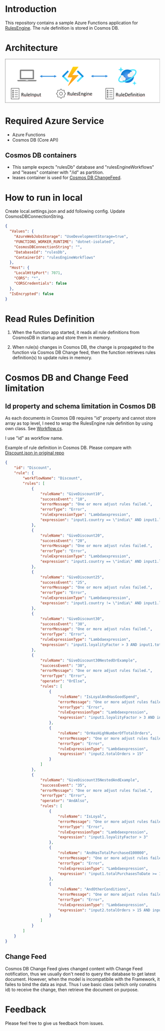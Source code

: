 # Introduction

This repository contains a sample Azure Functions application for [RulesEngine](https://github.com/microsoft/RulesEngine). The rule definition is stored in Cosmos DB.

# Architecture

![](./assets/rulesenginearchitecture.png)

# Required Azure Service

- Azure Functions
- Cosmos DB (Core API)

## Cosmos DB containers

- This sample expects "rulesDb" database and "rulesEngineWorkflows" and "leases" container with "/id" as partition.
- leases container is used for [Cosmos DB ChangeFeed](https://docs.microsoft.com/en-us/azure/cosmos-db/change-feed).

# How to run in local

Create local.settings.json and add following config.
Update CosmosDBConnectionString.

```json
{
  "Values": {
    "AzureWebJobsStorage": "UseDevelopmentStorage=true",
    "FUNCTIONS_WORKER_RUNTIME": "dotnet-isolated",
    "CosmosDBConnectionString": "",
    "DatabaseId": "rulesDb",
    "ContainerId": "rulesEngineWorkflows"
  },
  "Host": {
    "LocalHttpPort": 7071,
    "CORS": "*",
    "CORSCredentials": false
  },
  "IsEncrypted": false
}
```

# Read Rules Definition

1. When the function app started, it reads all rule definitions from CosmosDB in startup and store them in memory.

1. When rule(s) changes in Cosmos DB, the change is propagated to the function via Cosmos DB Change feed, then the function retrieves rules definition(s) to update rules in memory.

# Cosmos DB and Change Feed limitation

## Id property and schema limitation in Cosmos DB

As each documents in Cosmos DB requires "id" property and cannot store array as top level, I need to wrap the RulesEngine rule definition by using own class. See [Workflow.cs](./RulesEngineOnFunction/Models/Workflow.cs).

I use "id" as workflow name.

Example of rule definition in Cosmos DB. Please compare with [Discount.json in original repo](https://github.com/microsoft/RulesEngine/blob/main/demo/DemoApp/Workflows/Discount.json)

```json
{
    "id": "Discount",
    "rule": {
        "workflowName": "Discount",
        "rules": [
            {
                "ruleName": "GiveDiscount10",
                "successEvent": "10",
                "errorMessage": "One or more adjust rules failed.",
                "errorType": "Error",
                "ruleExpressionType": "Lambdaexpression",
                "expression": "input1.country == \"india\" AND input1.loyalityFactor <= 2 AND input1.totalPurchasesToDate >= 5000 AND input2.totalOrders > 2 AND input3.noOfVisitsPerMonth > 2"
            },
            {
                "ruleName": "GiveDiscount20",
                "successEvent": "20",
                "errorMessage": "One or more adjust rules failed.",
                "errorType": "Error",
                "ruleExpressionType": "Lambdaexpression",
                "expression": "input1.country == \"india\" AND input1.loyalityFactor == 3 AND input1.totalPurchasesToDate >= 10000 AND input2.totalOrders > 2 AND input3.noOfVisitsPerMonth > 2"
            },
            {
                "ruleName": "GiveDiscount25",
                "successEvent": "25",
                "errorMessage": "One or more adjust rules failed.",
                "errorType": "Error",
                "ruleExpressionType": "Lambdaexpression",
                "expression": "input1.country != \"india\" AND input1.loyalityFactor >= 4 AND input1.totalPurchasesToDate >= 10000 AND input2.totalOrders > 2 AND input3.noOfVisitsPerMonth > 5"
            },
            {
                "ruleName": "GiveDiscount30",
                "successEvent": "30",
                "errorMessage": "One or more adjust rules failed.",
                "errorType": "Error",
                "ruleExpressionType": "Lambdaexpression",
                "expression": "input1.loyalityFactor > 3 AND input1.totalPurchasesToDate >= 50000 AND input1.totalPurchasesToDate <= 100000 AND input2.totalOrders > 5 AND input3.noOfVisitsPerMonth > 15"
            },
            {
                "ruleName": "GiveDiscount30NestedOrExample",
                "successEvent": "30",
                "errorMessage": "One or more adjust rules failed.",
                "errorType": "Error",
                "operator": "OrElse",
                "rules": [
                    {
                        "ruleName": "IsLoyalAndHasGoodSpend",
                        "errorMessage": "One or more adjust rules failed.",
                        "errorType": "Error",
                        "ruleExpressionType": "Lambdaexpression",
                        "expression": "input1.loyalityFactor > 3 AND input1.totalPurchasesToDate >= 50000 AND input1.totalPurchasesToDate <= 100000"
                    },
                    {
                        "ruleName": "OrHasHighNumberOfTotalOrders",
                        "errorMessage": "One or more adjust rules failed.",
                        "errorType": "Error",
                        "ruleExpressionType": "Lambdaexpression",
                        "expression": "input2.totalOrders > 15"
                    }
                ]
            },
            {
                "ruleName": "GiveDiscount35NestedAndExample",
                "successEvent": "35",
                "errorMessage": "One or more adjust rules failed.",
                "errorType": "Error",
                "operator": "AndAlso",
                "rules": [
                    {
                        "ruleName": "IsLoyal",
                        "errorMessage": "One or more adjust rules failed.",
                        "errorType": "Error",
                        "ruleExpressionType": "Lambdaexpression",
                        "expression": "input1.loyalityFactor > 3"
                    },
                    {
                        "ruleName": "AndHasTotalPurchased100000",
                        "errorMessage": "One or more adjust rules failed.",
                        "errorType": "Error",
                        "ruleExpressionType": "Lambdaexpression",
                        "expression": "input1.totalPurchasesToDate >= 100000"
                    },
                    {
                        "ruleName": "AndOtherConditions",
                        "errorMessage": "One or more adjust rules failed.",
                        "errorType": "Error",
                        "ruleExpressionType": "Lambdaexpression",
                        "expression": "input2.totalOrders > 15 AND input3.noOfVisitsPerMonth > 25"
                    }
                ]
            }
        ]
    }
}
```

## Change Feed

Cosmos DB Change Feed gives changed content with Change Feed notification, thus we usually don't need to query the database to get latest document. However, when the model is incompatibile with the Framework, it failes to bind the data as input. Thus I use basic class (which only conatins id) to receive the change, then retrieve the document on purpose.

# Feedback

Please feel free to give us feedback from issues.